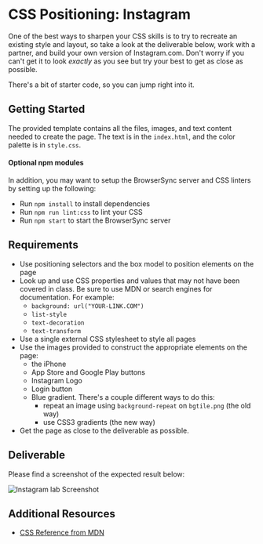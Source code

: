 # CSS Positioning: Instagram

One of the best ways to sharpen your CSS skills is to try to recreate an existing style and layout, so take a look at the deliverable below, work with a partner, and build your own version of Instagram.com.  Don't worry if you can't get it to look _exactly_ as you see but try your best to get as close as possible.

There's a bit of starter code, so you can jump right into it.

## Getting Started

The provided template contains all the files, images, and text content needed to create the page. The text is in the `index.html`, and the color palette is in `style.css`. 

#### Optional npm modules

In addition, you may want to setup the BrowserSync server and CSS linters by setting up the following:

* Run `npm install` to install dependencies
* Run `npm run lint:css` to lint your CSS
* Run `npm start` to start the BrowserSync server

## Requirements

* Use positioning selectors and the box model to position elements on the page
* Look up and use CSS properties and values that may not have been covered in class. Be sure to use MDN or search engines for documentation. For example:
  * `background: url("YOUR-LINK.COM")`
  * `list-style`
  * `text-decoration`
  * `text-transform`
* Use a single external CSS stylesheet to style all pages
* Use the images provided to construct the appropriate elements on the page:
  * the iPhone
  * App Store and Google Play buttons
  * Instagram Logo
  * Login button
  * Blue gradient. There's a couple different ways to do this:
    * repeat an image using `background-repeat` on `bgtile.png` (the old way)
    * use CSS3 gradients (the new way)
* Get the page as close to the deliverable as possible.

## Deliverable

Please find a screenshot of the expected result below:

![Instagram lab Screenshot](https://i.imgur.com/DQ9fk1u.png)

## Additional Resources

* [CSS Reference from MDN](https://developer.mozilla.org/en-US/docs/Web/CSS)
